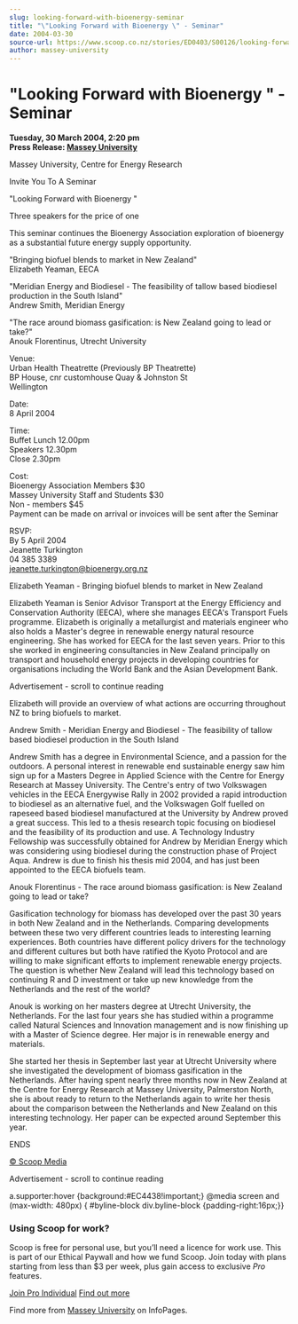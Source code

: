 ```yaml
---
slug: looking-forward-with-bioenergy-seminar
title: "\"Looking Forward with Bioenergy \" - Seminar"
date: 2004-03-30
source-url: https://www.scoop.co.nz/stories/ED0403/S00126/looking-forward-with-bioenergy--seminar.htm
author: massey-university
---
```

"Looking Forward with Bioenergy " - Seminar
===========================================

**Tuesday, 30 March 2004, 2:20 pm**  
**Press Release: [Massey University](https://info.scoop.co.nz/Massey_University)**

  
Massey University, Centre for Energy Research

Invite You To A Seminar

"Looking Forward with Bioenergy "

Three speakers for the price of one

This seminar continues the Bioenergy Association exploration of bioenergy as a substantial future energy supply opportunity.

"Bringing biofuel blends to market in New Zealand"  
Elizabeth Yeaman, EECA

"Meridian Energy and Biodiesel - The feasibility of tallow based biodiesel production in the South Island"  
Andrew Smith, Meridian Energy

"The race around biomass gasification: is New Zealand going to lead or take?"  
Anouk Florentinus, Utrecht University

  
Venue:  
Urban Health Theatrette (Previously BP Theatrette)  
BP House, cnr customhouse Quay & Johnston St  
Wellington

Date:  
8 April 2004

Time:  
Buffet Lunch 12.00pm  
Speakers 12.30pm  
Close 2.30pm

Cost:  
Bioenergy Association Members $30  
Massey University Staff and Students $30  
Non - members $45  
Payment can be made on arrival or invoices will be sent after the Seminar

RSVP:  
By 5 April 2004  
Jeanette Turkington  
04 385 3389  
jeanette.turkington@bioenergy.org.nz  

  
Elizabeth Yeaman - Bringing biofuel blends to market in New Zealand

Elizabeth Yeaman is Senior Advisor Transport at the Energy Efficiency and Conservation Authority (EECA), where she manages EECA's Transport Fuels programme. Elizabeth is originally a metallurgist and materials engineer who also holds a Master's degree in renewable energy natural resource engineering. She has worked for EECA for the last seven years. Prior to this she worked in engineering consultancies in New Zealand principally on transport and household energy projects in developing countries for organisations including the World Bank and the Asian Development Bank.

Advertisement - scroll to continue reading





Elizabeth will provide an overview of what actions are occurring throughout NZ to bring biofuels to market.

Andrew Smith - Meridian Energy and Biodiesel - The feasibility of tallow based biodiesel production in the South Island

Andrew Smith has a degree in Environmental Science, and a passion for the outdoors. A personal interest in renewable end sustainable energy saw him sign up for a Masters Degree in Applied Science with the Centre for Energy Research at Massey University. The Centre's entry of two Volkswagen vehicles in the EECA Energywise Rally in 2002 provided a rapid introduction to biodiesel as an alternative fuel, and the Volkswagen Golf fuelled on rapeseed based biodiesel manufactured at the University by Andrew proved a great success. This led to a thesis research topic focusing on biodiesel and the feasibility of its production and use. A Technology Industry Fellowship was successfully obtained for Andrew by Meridian Energy which was considering using biodiesel during the construction phase of Project Aqua. Andrew is due to finish his thesis mid 2004, and has just been appointed to the EECA biofuels team.

Anouk Florentinus - The race around biomass gasification: is New Zealand going to lead or take?

Gasification technology for biomass has developed over the past 30 years in both New Zealand and in the Netherlands. Comparing developments between these two very different countries leads to interesting learning experiences. Both countries have different policy drivers for the technology and different cultures but both have ratified the Kyoto Protocol and are willing to make significant efforts to implement renewable energy projects. The question is whether New Zealand will lead this technology based on continuing R and D investment or take up new knowledge from the Netherlands and the rest of the world?

Anouk is working on her masters degree at Utrecht University, the Netherlands. For the last four years she has studied within a programme called Natural Sciences and Innovation management and is now finishing up with a Master of Science degree. Her major is in renewable energy and materials.

She started her thesis in September last year at Utrecht University where she investigated the development of biomass gasification in the Netherlands. After having spent nearly three months now in New Zealand at the Centre for Energy Research at Massey University, Palmerston North, she is about ready to return to the Netherlands again to write her thesis about the comparison between the Netherlands and New Zealand on this interesting technology. Her paper can be expected around September this year.

  
ENDS

  

[© Scoop Media](http://www.scoop.co.nz/about/terms.html)  

Advertisement - scroll to continue reading



a.supporter:hover {background:#EC4438!important;} @media screen and (max-width: 480px) { #byline-block div.byline-block {padding-right:16px;}}

### Using Scoop for work?

Scoop is free for personal use, but you’ll need a licence for work use. This is part of our Ethical Paywall and how we fund Scoop. Join today with plans starting from less than $3 per week, plus gain access to exclusive _Pro_ features.  
  
[Join Pro Individual](https://pro.scoop.co.nz/Individual/?from=ProIn24) [Find out more](https://pro.scoop.co.nz/using-scoop-for-work/?from=ProIn24)

Find more from [Massey University](https://info.scoop.co.nz/Massey_University) on InfoPages.